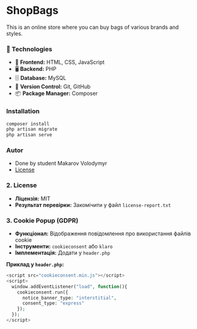 # ShopBags
This is an online store where you can buy bags of various brands and styles.

### 🚀 Technologies  
- 🎨 **Frontend:** HTML, CSS, JavaScript  
- 🖥 **Backend:** PHP  
- 🗄 **Database:** MySQL 
- 🔄 **Version Control:** Git, GitHub  
- 📦 **Package Manager:** Composer  
### Installation
```bash
composer install
php artisan migrate
php artisan serve
```
### Autor 
- Done by student Makarov Volodymyr
- [License](https://github.com/vovan4ik1/ShopBags?tab=MIT-1-ov-file)

### 2. License
- **Ліцензія:** MIT
- **Результат перевірки:** Закомічити у файл `license-report.txt`

### 3. Cookie Popup (GDPR)
- **Функціонал:** Відображення повідомлення про використання файлів cookie
- **Інструменти:** `cookieconsent` або `klaro`
- **Імплементація:** Додати у `header.php`

**Приклад у `header.php`:**
```php
<script src="cookieconsent.min.js"></script>
<script>
  window.addEventListener("load", function(){
    cookieconsent.run({
      notice_banner_type: "interstitial",
      consent_type: "express"
    });
  });
</script>
